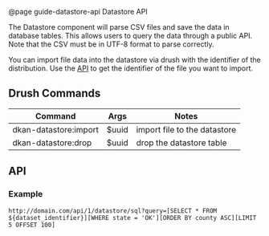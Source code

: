@page guide-datastore-api Datastore API

The Datastore component will parse CSV files and save the data in database tables. This allows users to query the data through a public API. Note that the CSV must be in UTF-8 format to parse correctly.

You can import file data into the datastore via drush with the identifier of the distribution. Use the [API](guide-dataset-api.html#identifiers) to get the identifier of the file you want to import.

## Drush Commands

| Command | Args | Notes |
| -- | -- | -- |
| dkan-datastore:import | $uuid | import file to the datastore |
| dkan-datastore:drop   | $uuid | drop the datastore table |

## API

### Example

```
http://domain.com/api/1/datastore/sql?query=[SELECT * FROM ${dataset_identifier}][WHERE state = 'OK'][ORDER BY county ASC][LIMIT 5 OFFSET 100]
```


